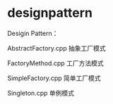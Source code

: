 designpattern
=============

Desigin Pattern：

AbstractFactory.cpp 抽象工厂模式

FactoryMethod.cpp   工厂方法模式

SimpleFactory.cpp   简单工厂模式

Singleton.cpp       单例模式
